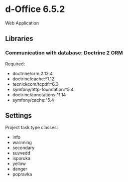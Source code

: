 # d-Office 6.5.2

Web Application

## Libraries

### Communication with database: Doctrine 2 ORM

Required:
* doctrine/orm:2.12.4
* doctrine/cache:^1.12
* tecnickcom/tcpdf:^6.3
* symfony/http-foundation:^5.4
* doctrine/annotations:^1.14
* symfony/cache:^5.4

## Settings

Project task type classes:
* info
* warnning
* secondary
* suvvedd
* isporuka
* yellow
* danger
* popravka
